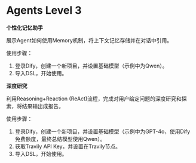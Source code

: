 # Agents Level 3

**个性化记忆助手** 

展示Agent如何使用Memory机制，将上下文记忆存储并在对话中引用。

使用步骤：
1. 登录Dify，创建一个新项目，并设置基础模型（示例中为Qwen）。
2. 导入DSL，开始使用。

**深度研究** 

利用Reasoning+Reaction (ReAct)流程，完成对用户给定问题的深度研究和探索，将结果输出成报告。

使用步骤：
1. 登录Dify，创建一个新项目，并设置基础模型（示例中为GPT-4o，使用Dify免费额度，最终总结模型使用Qwen）。
2. 获取Travily API Key，并设置在Travily节点。
3. 导入DSL，开始使用。